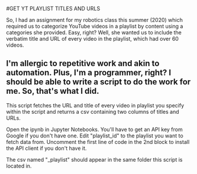 #GET YT PLAYLIST TITLES AND URLS 

So, I had an assignment for my robotics class this summer (2020) which 
required us to categorize YouTube videos in a playlist by content using 
a categories she provided. Easy, right? Well, she wanted us to include 
the verbatim title and URL of every video in the playlist, which had 
over 60 videos.

I'm allergic to repetitive work and akin to automation. Plus, I'm a
programmer, right? I should be able to write a script to do the work
for me. So, that's what I did. 
------------------
This script fetches the URL and title of every video in playlist you 
specify within the script and returns a csv containing two columns of 
titles and URLs.

Open the ipynb in Jupyter Notebooks. You'll have to get an API key 
from Google if you don't have one. Edit "playlist_id" to the playlist
you want to fetch data from. Uncomment the first line of code in the 
2nd block to install the API client if you don't have it.

The csv named "_playlist" should appear in the same folder this script
is located in.
